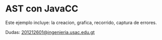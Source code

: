 # AST con JavaCC

Este ejemplo incluye: la creacion, grafica, recorrido, captura de errores. 

Dudas: 201212601@ingenieria.usac.edu.gt


